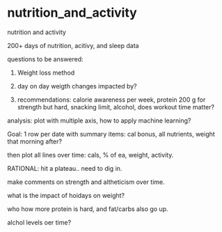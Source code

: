 # nutrition_and_activity
nutrition and activity

200+ days of nutrition, acitivy, and sleep data

questions to be answered:
1. Weight loss method
2. day on day weigth changes impacted by?

1. recommendations:  calorie awareness per week, protein 200 g for strength but hard, snacking limit, alcohol, does workout time matter?


analysis:  plot with multiple axis, how to apply machine learning?

Goal:  1 row per date with summary items:  cal bonus, all nutrients, weight that morning after?

then plot all lines over time:  cals, % of ea, weight, activity.

RATIONAL:  hit a plateau..  need to dig in.

make comments on strength and altheticism over time.

what is the impact of hoidays on weight?

who how more protein is hard, and fat/carbs also go up.

alchol levels oer time?

